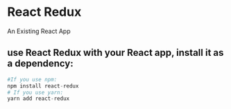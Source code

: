 # React Redux 
An Existing React App
## use React Redux with your React app, install it as a dependency:
```python
#If you use npm: 
npm install react-redux
# If you use yarn: 
yarn add react-redux
```


